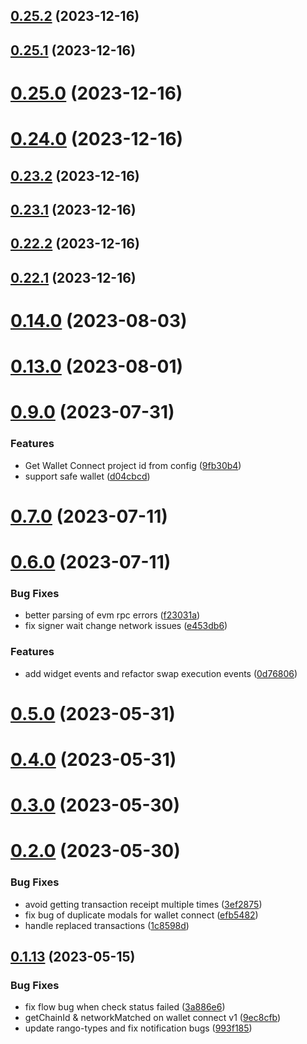## [0.25.2](https://github.com/yeager-eren/rango-client/compare/queue-manager-rango-preset@0.25.1...queue-manager-rango-preset@0.25.2) (2023-12-16)



## [0.25.1](https://github.com/yeager-eren/rango-client/compare/queue-manager-rango-preset@0.25.0...queue-manager-rango-preset@0.25.1) (2023-12-16)



# [0.25.0](https://github.com/yeager-eren/rango-client/compare/queue-manager-rango-preset@0.24.0...queue-manager-rango-preset@0.25.0) (2023-12-16)



# [0.24.0](https://github.com/yeager-eren/rango-client/compare/queue-manager-rango-preset@0.23.2...queue-manager-rango-preset@0.24.0) (2023-12-16)



## [0.23.2](https://github.com/yeager-eren/rango-client/compare/queue-manager-rango-preset@0.23.1...queue-manager-rango-preset@0.23.2) (2023-12-16)



## [0.23.1](https://github.com/yeager-eren/rango-client/compare/queue-manager-rango-preset@0.22.3...queue-manager-rango-preset@0.23.1) (2023-12-16)



## [0.22.2](https://github.com/yeager-eren/rango-client/compare/queue-manager-rango-preset@0.22.1-next.82...queue-manager-rango-preset@0.22.2) (2023-12-16)



## [0.22.1](https://github.com/yeager-eren/rango-client/compare/queue-manager-rango-preset@0.23.0...queue-manager-rango-preset@0.22.1) (2023-12-16)



# [0.14.0](https://github.com/rango-exchange/rango-client/compare/queue-manager-rango-preset@0.13.0...queue-manager-rango-preset@0.14.0) (2023-08-03)



# [0.13.0](https://github.com/rango-exchange/rango-client/compare/queue-manager-rango-preset@0.12.0...queue-manager-rango-preset@0.13.0) (2023-08-01)



# [0.9.0](https://github.com/rango-exchange/rango-client/compare/queue-manager-rango-preset@0.8.0...queue-manager-rango-preset@0.9.0) (2023-07-31)


### Features

* Get Wallet Connect project id from config ([9fb30b4](https://github.com/rango-exchange/rango-client/commit/9fb30b4b1a83e2005bbf42553298f24b1e278e1c))
* support safe wallet ([d04cbcd](https://github.com/rango-exchange/rango-client/commit/d04cbcd2a612755563512d9dff6f2312088d8b4d))



# [0.7.0](https://github.com/rango-exchange/rango-client/compare/queue-manager-rango-preset@0.6.0...queue-manager-rango-preset@0.7.0) (2023-07-11)



# [0.6.0](https://github.com/rango-exchange/rango-client/compare/queue-manager-rango-preset@0.5.0...queue-manager-rango-preset@0.6.0) (2023-07-11)


### Bug Fixes

* better parsing of evm rpc errors ([f23031a](https://github.com/rango-exchange/rango-client/commit/f23031ae14e6e841ee488591bd1bf58cfa7ca15b))
* fix signer wait change network issues ([e453db6](https://github.com/rango-exchange/rango-client/commit/e453db6ccf7736e36e5ada0c29502be32254fe9c))


### Features

* add widget events and refactor swap execution events ([0d76806](https://github.com/rango-exchange/rango-client/commit/0d7680693dd77439de38cd0b20f263f6ae8cceb0))



# [0.5.0](https://github.com/rango-exchange/rango-client/compare/queue-manager-rango-preset@0.4.0...queue-manager-rango-preset@0.5.0) (2023-05-31)



# [0.4.0](https://github.com/rango-exchange/rango-client/compare/queue-manager-rango-preset@0.3.0...queue-manager-rango-preset@0.4.0) (2023-05-31)



# [0.3.0](https://github.com/rango-exchange/rango-client/compare/queue-manager-rango-preset@0.2.0...queue-manager-rango-preset@0.3.0) (2023-05-30)



# [0.2.0](https://github.com/rango-exchange/rango-client/compare/queue-manager-rango-preset@0.1.14...queue-manager-rango-preset@0.2.0) (2023-05-30)


### Bug Fixes

* avoid getting transaction receipt multiple times ([3ef2875](https://github.com/rango-exchange/rango-client/commit/3ef2875bfad470cf2780ae5f82c4841e7eeb60ff))
* fix bug of duplicate modals for wallet connect ([efb5482](https://github.com/rango-exchange/rango-client/commit/efb54827fd51e6c6c8f42c6abf33c3d7610755e8))
* handle replaced transactions ([1c8598d](https://github.com/rango-exchange/rango-client/commit/1c8598d2755afc9e439ee80c0951d83c6aed9f2a))



## [0.1.13](https://github.com/rango-exchange/rango-client/compare/queue-manager-rango-preset@0.1.12...queue-manager-rango-preset@0.1.13) (2023-05-15)


### Bug Fixes

* fix flow bug when check status failed ([3a886e6](https://github.com/rango-exchange/rango-client/commit/3a886e68cf45c8bf500823fae96070acbbd3942a))
* getChainId & networkMatched on wallet connect v1 ([9ec8cfb](https://github.com/rango-exchange/rango-client/commit/9ec8cfbd3f9be9befcfb632485afa1ee436e92a2))
* update rango-types and fix notification bugs ([993f185](https://github.com/rango-exchange/rango-client/commit/993f185e0b8c5e5e15a2c65ba2d85d1f9c8daa90))



